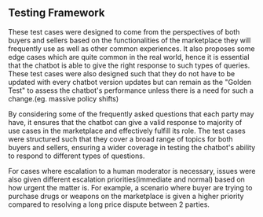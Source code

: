 ## Testing Framework
These test cases were designed to come from the perspectives of both buyers and sellers based on the functionalities of the marketplace they will frequently use as well as other common experiences. It also proposes some edge cases which are quite common in the real world, hence it is essential that the chatbot is able to give the right response to such types of queries. These test cases were also designed such that they do not have to be updated with every chatbot version updates but can remain as the "Golden Test" to assess the chatbot's performance unless there is a need for such a change.(eg. massive policy shifts) 

By considering some of the frequently asked questions that each party may have, it ensures that the chatbot can give a valid response to majority of use cases in the marketplace and effectively fulfill its role. The test cases were structured such that they cover a broad range of topics for both buyers and sellers, ensuring a wider coverage in testing the chatbot's ability to respond to different types of questions.

For cases where escalation to a human moderator is necessary, issues were also given different escalation priorities(immediate and normal) based on how urgent the matter is. For example, a scenario where buyer are trying to purchase drugs or weapons on the marketplace is given a higher priority compared to resolving a long price dispute between 2 parties.
